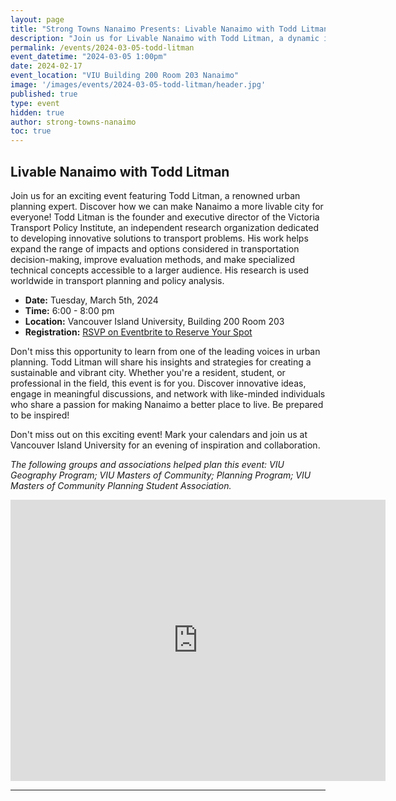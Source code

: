 ```yaml
---
layout: page
title: "Strong Towns Nanaimo Presents: Livable Nanaimo with Todd Litman"
description: "Join us for Livable Nanaimo with Todd Litman, a dynamic in-person event focused on creating a more livable and vibrant community in Nanaimo! <a href=\"https://www.eventbrite.ca/e/strong-towns-nanaimo-presents-livable-nanaimo-with-todd-litman-tickets-823216000217?aff=oddtdtcreator\" target=\"_blank\">RSVP on Eventbrite.</a>" 
permalink: /events/2024-03-05-todd-litman
event_datetime: "2024-03-05 1:00pm"
date: 2024-02-17
event_location: "VIU Building 200 Room 203 Nanaimo"
image: '/images/events/2024-03-05-todd-litman/header.jpg'
published: true
type: event
hidden: true
author: strong-towns-nanaimo
toc: true
---
```


## Livable Nanaimo with Todd Litman

Join us for an exciting event featuring Todd Litman, a renowned urban planning expert. Discover how we can make Nanaimo a more livable city for everyone! Todd Litman is the founder and executive director of the Victoria Transport Policy Institute, an independent research organization dedicated to developing innovative solutions to transport problems. His work helps expand the range of impacts and options considered in transportation decision-making, improve evaluation methods, and make specialized technical concepts accessible to a larger audience. His research is used worldwide in transport planning and policy analysis.

- **Date:** Tuesday, March 5th, 2024
- **Time:** 6:00 - 8:00 pm
- **Location:** Vancouver Island University, Building 200 Room 203
- **Registration:** [RSVP on Eventbrite to Reserve Your Spot](https://www.eventbrite.ca/e/strong-towns-nanaimo-presents-livable-nanaimo-with-todd-litman-tickets-823216000217?aff=oddtdtcreator)

Don't miss this opportunity to learn from one of the leading voices in urban planning. Todd Litman will share his insights and strategies for creating a sustainable and vibrant city. Whether you're a resident, student, or professional in the field, this event is for you. Discover innovative ideas, engage in meaningful discussions, and network with like-minded individuals who share a passion for making Nanaimo a better place to live. Be prepared to be inspired!

Don't miss out on this exciting event! Mark your calendars and join us at Vancouver Island University for an evening of inspiration and collaboration.

_The following groups and associations helped plan this event: VIU Geography Program; VIU Masters of Community; Planning Program; VIU Masters of Community Planning Student Association._

<iframe src="https://www.google.com/maps/embed?pb=!1m18!1m12!1m3!1d5218.52761344713!2d-123.97132817765659!3d49.15760070148034!2m3!1f0!2f0!3f0!3m2!1i1024!2i768!4f13.1!3m3!1m2!1s0x5488a3ed204a06ef%3A0x62f26560f569d288!2sVancouver%20Island%20University!5e0!3m2!1sen!2sca!4v1707101619104!5m2!1sen!2sca" width="600" height="450" style="border:0;" allowfullscreen="" loading="lazy" referrerpolicy="no-referrer-when-downgrade"></iframe>

***